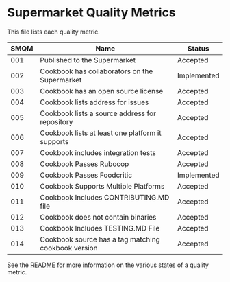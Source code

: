 # Supermarket Quality Metrics

This file lists each quality metric.

SMQM|Name|Status
----|----|------
001|Published to the Supermarket|Accepted
002|Cookbook has collaborators on the Supermarket|Implemented
003|Cookbook has an open source license|Accepted
004|Cookbook lists address for issues|Accepted
005|Cookbook lists a source address for repository|Accepted
006|Cookbook lists at least one platform it supports|Accepted
007|Cookbook includes integration tests|Accepted
008|Cookbook Passes Rubocop|Accepted
009|Cookbook Passes Foodcritic|Implemented
010|Cookbook Supports Multiple Platforms|Accepted
011|Cookbook Includes CONTRIBUTING.MD file|Accepted
012|Cookbook does not contain binaries|Accepted
013|Cookbook Includes TESTING.MD File|Accepted
014|Cookbook source has a tag matching cookbook version|Accepted

See the [README](README.md) for more information on the various states of a quality metric.
